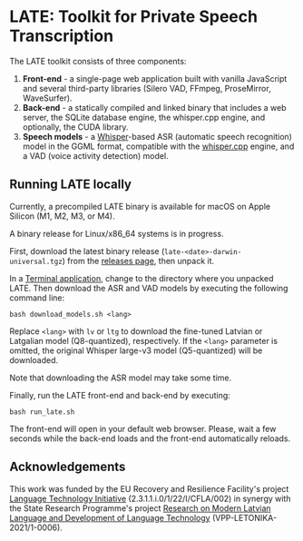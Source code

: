 # LATE: Toolkit for Private Speech Transcription

The LATE toolkit consists of three components:

1. **Front-end** - a single-page web application built with vanilla JavaScript and several third-party libraries (Silero VAD, FFmpeg, ProseMirror, WaveSurfer).
2. **Back-end** - a statically compiled and linked binary that includes a web server, the SQLite database engine, the whisper.cpp engine, and optionally, the CUDA library.
3. **Speech models** - a [Whisper](https://github.com/openai/whisper)-based ASR (automatic speech recognition) model in the GGML format, compatible with the [whisper.cpp](https://github.com/ggml-org/whisper.cpp) engine, and a VAD (voice activity detection) model.

## Running LATE locally

Currently, a precompiled LATE binary is available for macOS on Apple Silicon (M1, M2, M3, or M4).

A binary release for Linux/x86_64 systems is in progress.

First, download the latest binary release (`late-<date>-darwin-universal.tgz`) from the [releases page](https://github.com/LUMII-AILab/LATE/releases), then unpack it.

In a [Terminal application](https://en.wikipedia.org/wiki/Command-line_interface), change to the directory where you unpacked LATE. Then download the ASR and VAD models by executing the following command line:
```
bash download_models.sh <lang>
```
Replace `<lang>` with `lv` or `ltg` to download the fine-tuned Latvian or Latgalian model (Q8-quantized), respectively. If the `<lang>` parameter is omitted, the original Whisper large-v3 model (Q5-quantized) will be downloaded.

Note that downloading the ASR model may take some time.

Finally, run the LATE front-end and back-end by executing:
```
bash run_late.sh
```
The front-end will open in your default web browser. Please, wait a few seconds while the back-end loads and the front-end automatically reloads.

## Acknowledgements

This work was funded by the EU Recovery and Resilience Facility's project [Language Technology Initiative](https://www.vti.lu.lv/en/) (2.3.1.1.i.0/1/22/I/CFLA/002) in synergy with the State Research Programme's project [Research on Modern Latvian Language and Development of Language Technology](https://www.digitalhumanities.lv/projects/vpp-late/) (VPP-LETONIKA-2021/1-0006).
